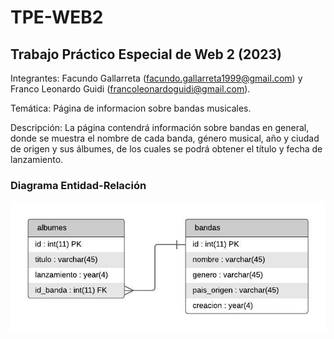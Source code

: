 # TPE-WEB2
## Trabajo Práctico Especial de Web 2 (2023)

Integrantes: Facundo Gallarreta (facundo.gallarreta1999@gmail.com) y Franco Leonardo Guidi (francoleonardoguidi@gmail.com).

Temática: Página de informacion sobre bandas musicales.

Descripción: La página contendrá información sobre bandas en general, donde se muestra el nombre de cada banda, género musical, año y ciudad de origen y sus álbumes, de los cuales se podrá obtener el título y fecha de lanzamiento.

### Diagrama Entidad-Relación
![Diagrama Entidad Relacion](https://github.com/facug99/TPE-WEB2/blob/main/DER%20-%20TPE.jpeg)
